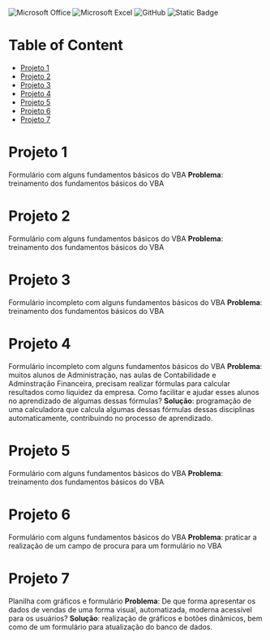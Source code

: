![Microsoft Office](https://img.shields.io/badge/Microsoft_Office-D83B01?style=for-the-badge&logo=microsoft-office&logoColor=white)
![Microsoft Excel](https://img.shields.io/badge/Microsoft_Excel-217346?style=for-the-badge&logo=microsoft-excel&logoColor=white)
![GitHub](https://img.shields.io/badge/github-%23121011.svg?style=for-the-badge&logo=github&logoColor=white)
![Static Badge](https://img.shields.io/badge/VBA-gray)

# Table of Content
- [Projeto 1](#Projeto-1)
- [Projeto 2](#Projeto-2)
- [Projeto 3](#Projeto-3)
- [Projeto 4](#Projeto-4)
- [Projeto 5](#Projeto-5)
- [Projeto 6](#Projeto-6)
- [Projeto 7](#Projeto-7)

# Projeto 1
Formulário com alguns fundamentos básicos do VBA
<strong>Problema</strong>: treinamento dos fundamentos básicos do VBA

# Projeto 2
Formulário com alguns fundamentos básicos do VBA
<strong>Problema</strong>: treinamento dos fundamentos básicos do VBA

# Projeto 3
Formulário incompleto com alguns fundamentos básicos do VBA
<strong>Problema</strong>: treinamento dos fundamentos básicos do VBA

# Projeto 4
Formulário incompleto com alguns fundamentos básicos do VBA
<strong>Problema</strong>: muitos alunos de Administração, nas aulas de Contabilidade e Adminstração Financeira, precisam realizar fórmulas para calcular resultados como liquidez da empresa. Como facilitar e ajudar esses alunos no aprendizado de algumas dessas fórmulas?
<strong>Solução</strong>: programação de uma calculadora que calcula algumas dessas fórmulas dessas disciplinas automaticamente, contribuindo no processo de aprendizado. 

# Projeto 5
Formulário com alguns fundamentos básicos do VBA
<strong>Problema</strong>: treinamento dos fundamentos básicos do VBA

# Projeto 6
Formulário  com alguns fundamentos básicos do VBA
<strong>Problema</strong>: praticar a realização de um campo de procura para um formulário no VBA

# Projeto 7
Planilha com gráficos e formulário
<strong>Problema</strong>: De que forma apresentar os dados de vendas de uma forma visual, automatizada, moderna acessível para os usuários?
<strong>Solução</strong>: realização de gráficos e botões dinâmicos, bem como de um formulário para atualização do banco de dados.
